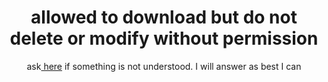 <h1 align="center">allowed to download but do not delete or modify without permission</h1>
<p align="center">ask<a href="https://github.com/faizH3/newbie/discussions"> here</a> if something is not understood. I will answer as best I can</p>
